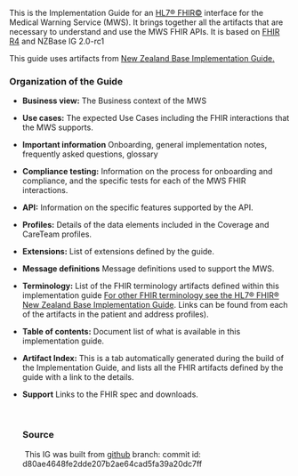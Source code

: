 This is the Implementation Guide for an [HL7&reg; FHIR&copy;](http://hl7.org/fhir/) interface for the Medical Warning Service (MWS). It brings together all the artifacts that are necessary to understand and use the MWS  FHIR APIs.
It is based on  [FHIR R4](http://hl7.org/fhir/) and NZBase IG 2.0-rc1



This guide uses artifacts from [New Zealand Base Implementation Guide.](https://fhir.org.nz/ig/base/index.html)


### Organization of the Guide

* **Business view:** The Business context of the MWS

* **Use cases:**  The expected Use Cases including the FHIR interactions that the MWS supports.

* **Important information** Onboarding, general implementation notes, frequently asked questions, glossary

* **Compliance testing:** Information on the process for onboarding and compliance, and the specific tests for each of the MWS FHIR interactions.

* **API:** Information on the specific features supported by the API.

* **Profiles:** Details of the data elements included in the Coverage and CareTeam profiles.

* **Extensions:** List of extensions defined by the guide.

* **Message definitions** Message definitions used to support the MWS.

* **Terminology:** List of the FHIR terminology artifacts defined within this implementation guide [For other FHIR terminology see the HL7® FHIR® New Zealand Base Implementation Guide](https://fhir.org.nz/ig/base/index.html). Links can be found from each of the artifacts in the patient and address profiles).

* **Table of contents:** Document list of what is available in this implementation guide.

* **Artifact Index:**  This is a tab automatically generated during the build of the Implementation Guide, and lists all the FHIR artifacts defined by the guide with a link to the details.

* **Support** Links to the FHIR spec and downloads.

  ​
  ​

  ### Source

  ​	This IG was built from [github](https://github.com/HL7NZ/nhi)  branch:   commit id: d80ae4648fe2dde207b2ae64cad5fa39a20dc7ff

